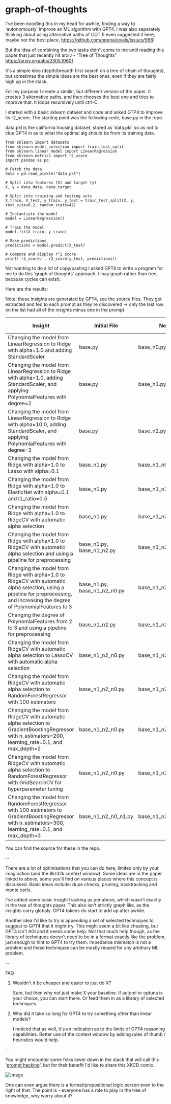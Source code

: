 # graph-of-thoughts

I've been noodling this in my head for awhile, finding a way to 'autonomously' improve an ML algorithm with GPT4.  I was also seperately thinking about using alternative paths of COT (I even suggested it here, maybe not the best place, https://github.com/openai/evals/issues/968)

But the idea of combining the two tasks didn't come to me until reading this paper that just recently hit arxiv - "Tree of Thoughts" https://arxiv.org/abs/2305.10601

It's a simple idea (depth/breadth first search on a tree of chain of thoughts), but sometimes the simple ideas are the best ones, even if they are fairly high up in the stack.

For my purpose I create a similar, but different version of the paper.  It creates 3 alternative paths, and then chooses the best one and tries to improve that.  It loops recursively until ctrl-C.

I started with a basic sklearn dataset and code and asked GTP4 to improve its r2_score.  The starting point was the following code, base.py in the repo.  

data.pkl is the california housing dataset, stored as 'data.pkl' so as not to clue GPT4 in as to what the optimal alg should be from its training data.

```
from sklearn import datasets
from sklearn.model_selection import train_test_split
from sklearn.linear_model import LinearRegression
from sklearn.metrics import r2_score
import pandas as pd

# Fetch the data                                                                                                                 
data = pd.read_pickle("data.pkl")

# Split into features (X) and target (y)                                                                                         
X, y = data.data, data.target

# Split into training and testing sets                                                                                           
X_train, X_test, y_train, y_test = train_test_split(X, y, test_size=0.2, random_state=42)

# Instantiate the model                                                                                                          
model = LinearRegression()

# Train the model                                                                                                                
model.fit(X_train, y_train)

# Make predictions                                                                                                               
predictions = model.predict(X_test)

# Compute and display r^2 score                                                                                                  
print('r2_score:', r2_score(y_test, predictions))

```

Not wanting to do a lot of copy/pasting I asked GPT4 to write a program for me to do this 'graph of thoughts' approach.  (I say graph rather than tree, because cycles can exist).
    
Here are the results:

Note: these insights are generated by GPT4, see the source files.  They get extracted and fed to each prompt as they're discovered -> only the last row on the list had all of the insights minus one in the prompt.

| Insight | Initial File | New File | Initial Score | New Score |
|---------|--------------|----------|---------------|-----------|
| Changing the model from LinearRegression to Ridge with alpha=1.0 and adding StandardScaler | base.py | base_n0.py | 0.575 | 0.576 |
| Changing the model from LinearRegression to Ridge with alpha=1.0, adding StandardScaler, and applying PolynomialFeatures with degree=2 | base.py | base_n1.py | 0.575 | 0.647 |
| Changing the model from LinearRegression to Ridge with alpha=10.0, adding StandardScaler, and applying PolynomialFeatures with degree=3 | base.py | base_n2.py | 0.575 | -14.131 |
| Changing the model from Ridge with alpha=1.0 to Lasso with alpha=0.1 | base_n1.py | base_n1_n0.py | 0.647 | 0.482 |
| Changing the model from Ridge with alpha=1.0 to ElasticNet with alpha=0.1 and l1_ratio=0.5 | base_n1.py | base_n1_n1.py | 0.647 | 0.515 |
| Changing the model from Ridge with alpha=1.0 to RidgeCV with automatic alpha selection | base_n1.py | base_n1_n2.py | 0.647 | 0.656 |
| Changing the model from Ridge with alpha=1.0 to RidgeCV with automatic alpha selection and using a pipeline for preprocessing | base_n1.py, base_n1_n2.py | base_n1_n2_n0.py | 0.656 | 0.656 |
| Changing the model from Ridge with alpha=1.0 to RidgeCV with automatic alpha selection, using a pipeline for preprocessing, and increasing the degree of PolynomialFeatures to 3 | base_n1.py, base_n1_n2_n0.py | base_n1_n2_n1.py | 0.656 | -15.415 |
| Changing the degree of PolynomialFeatures from 2 to 3 and using a pipeline for preprocessing | base_n1_n2.py | base_n1_n2_n2.py | 0.656 | -15.415 |
| Changing the model from RidgeCV with automatic alpha selection to LassoCV with automatic alpha selection | base_n1_n2_n0.py | base_n1_n2_n0_n0.py | 0.656 | 0.482 |
| Changing the model from RidgeCV with automatic alpha selection to RandomForestRegressor with 100 estimators | base_n1_n2_n0.py | base_n1_n2_n0_n1.py | 0.656 | 0.799 |
| Changing the model from RidgeCV with automatic alpha selection to GradientBoostingRegressor with n_estimators=200, learning_rate=0.1, and max_depth=2 | base_n1_n2_n0.py | base_n1_n2_n0_n2.py | 0.656 | 0.775 |
| Changing the model from RidgeCV with automatic alpha selection to RandomForestRegressor with GridSearchCV for hyperparameter tuning | base_n1_n2_n0.py | base_n1_n2_n0_n1_n0.py | 0.799 | 0.802 |
| Changing the model from RandomForestRegressor with 100 estimators to GradientBoostingRegressor with n_estimators=300, learning_rate=0.1, and max_depth=3 | base_n1_n2_n0_n1.py | base_n1_n2_n0_n1_n1.py | 0.799 | 0.817


You can find the source for these in the repo. 
    
--
    
There are a lot of optimisations that you can do here, limited only by your imagination (and the 8k/32k context window).  Some ideas are in the paper linked to above, some you'll find on various places where this concept is discussed. Basic ideas include: dupe checks, pruning, backtracking and monte carlo.  

I've added some basic insight tracking as per above, which wasn't exactly in the tree of thoughts paper.  This also isn't strictly graph like, as the insights carry globaly. GPT4 tokens do start to add up after awhile.

Another idea I'd like to try is appending a set of selected techniques to suggest to GPT4 that it might try.  This might seem a bit like cheating, but GPT4 isn't AGI and it needs some help.  Not that much help though, as the library of techniques doesn't need to be in a format exactly like the problem, just enough to hint to GPT4 to try them.  Impedance mismatch is not a problem and these techniques can be mostly reused for any arbitrary ML problem.

--
    
FAQ
    
1. Wouldn't it be cheaper and easier to just do X?   
    
    Sure, but then why not just make X your baseline.  If automl or optuna is your choice, you can start there.  Or feed them in as a library of selected techniques.
    
    
2. Why did it take so long for GPT4 to try something other than linear models?
    
    I noticed that as well, it's an indication as to the limits of GPT4 reasoning capabilities.  Better use of the context window by adding rules of thumb / heuristics would help.
    
--    

You might encounter some folks lower down in the stack that will call this '[prompt hacking](https://twitter.com/karpathy/status/1659653943754891279)', but for their benefit I'd like to share this XKCD comic.
   
![image](https://github.com/qrdlgit/graph-of-thoughts/assets/129564070/ff2e9afa-da02-4e7c-922b-0dce87933034)


One can even argue there is a formal/propositional logic person even to the right of that.  The point is - everyone has a role to play in the tree of knowledge, why worry about it?
